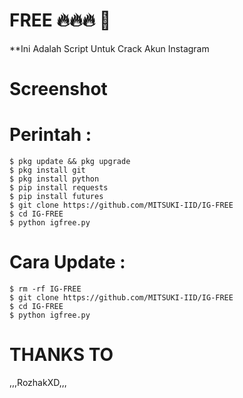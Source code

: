 # FREE 🔥🔥🔥 💯

**Ini Adalah Script Untuk Crack Akun Instagram

# Screenshot


# Perintah :
    $ pkg update && pkg upgrade
    $ pkg install git
    $ pkg install python
    $ pip install requests
    $ pip install futures
    $ git clone https://github.com/MITSUKI-IID/IG-FREE
    $ cd IG-FREE
    $ python igfree.py
# Cara Update :
    $ rm -rf IG-FREE
    $ git clone https://github.com/MITSUKI-IID/IG-FREE
    $ cd IG-FREE
    $ python igfree.py
    
 # THANKS TO
 ,,,RozhakXD,,,
